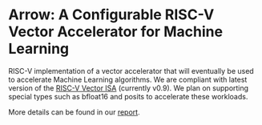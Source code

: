 # Arrow: A Configurable RISC-V Vector Accelerator for Machine Learning

  RISC-V implementation of a vector accelerator that will eventually be used to accelerate Machine Learning algorithms. We are compliant with latest version of the [RISC-V Vector ISA](https://github.com/riscv/riscv-v-spec) (currently v0.9).
  We plan on supporting special types such as bfloat16 and posits to accelerate these workloads.
  
  More details can be found in our [report](https://github.com/imadassir/RISC-V_Vector_Accelerator_For_ML/blob/master/Reports/FYP_final_report.pdf).
